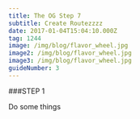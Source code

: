 ```yaml
---
title: The OG Step 7
subtitle: Create Routezzzz
date: 2017-01-04T15:04:10.000Z
tag: 1244
image: /img/blog/flavor_wheel.jpg
image2: /img/blog/flavor_wheel.jpg
image3: /img/blog/flavor_wheel.jpg
guideNumber: 3
---
```



###STEP 1

Do some things
